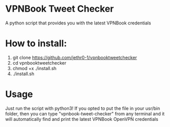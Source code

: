 # VPNBook Tweet Checker
A python script that provides you with the latest VPNBook credentials


# How to install:
1. git clone https://github.com/jethr0-1/vpnbooktweetchecker
2. cd vpnbooktweetchecker
3. chmod +x ./install.sh
4. ./install.sh

# Usage
Just run the script with python3! If you opted to put the file in your usr/bin folder, then you can type "vpnbook-tweet-checker" from any terminal and it will automatically find and print the latest VPNBook OpenVPN credentials
